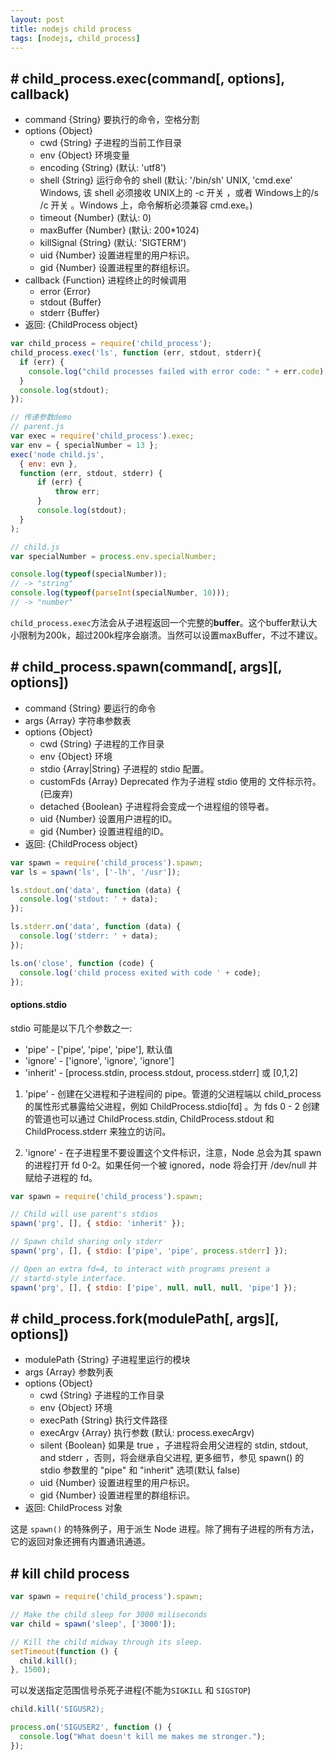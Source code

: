 ```yaml
---
layout: post
title: nodejs child process
tags: [nodejs, child_process]
---
```


## # child_process.exec(command[, options], callback)

* command {String} 要执行的命令，空格分割
* options {Object}
  - cwd {String} 子进程的当前工作目录
  - env {Object} 环境变量
  - encoding {String} (默认: 'utf8')
  - shell {String} 运行命令的 shell (默认: '/bin/sh' UNIX, 'cmd.exe' Windows, 该 shell 必须接收 UNIX上的 -c 开关 ，或者 Windows上的/s /c 开关 。Windows 上，命令解析必须兼容 cmd.exe。)
  - timeout {Number} (默认: 0)
  - maxBuffer {Number} (默认: 200*1024)
  - killSignal {String} (默认: 'SIGTERM')
  - uid {Number} 设置进程里的用户标识。
  - gid {Number} 设置进程里的群组标识。
* callback {Function} 进程终止的时候调用
  - error {Error}
  - stdout {Buffer}
  - stderr {Buffer}
* 返回: {ChildProcess object}

```js
var child_process = require('child_process');
child_process.exec('ls', function (err, stdout, stderr){
  if (err) {
    console.log("child processes failed with error code: " + err.code);
  }
  console.log(stdout);
});
```

```js
// 传递参数demo
// parent.js
var exec = require('child_process').exec;
var env = { specialNumber = 13 }; 
exec('node child.js', 
  { env: evn }, 
  function (err, stdout, stderr) {
      if (err) {
          throw err;
      }
      console.log(stdout);
  }
);

// child.js
var specialNumber = process.env.specialNumber;

console.log(typeof(specialNumber));
// -> "string"
console.log(typeof(parseInt(specialNumber, 10)));
// -> "number"
```

`child_process.exec`方法会从子进程返回一个完整的**buffer**。这个buffer默认大小限制为200k，超过200k程序会崩溃。当然可以设置maxBuffer，不过不建议。

## # child_process.spawn(command[, args][, options])

* command {String} 要运行的命令
* args {Array} 字符串参数表
* options {Object}
  - cwd {String} 子进程的工作目录
  - env {Object} 环境
  - stdio {Array|String} 子进程的 stdio 配置。
  - customFds {Array} Deprecated 作为子进程 stdio 使用的 文件标示符。(已废弃)
  - detached {Boolean} 子进程将会变成一个进程组的领导者。
  - uid {Number} 设置用户进程的ID。
  - gid {Number} 设置进程组的ID。
* 返回: {ChildProcess object}

```js
var spawn = require('child_process').spawn;
var ls = spawn('ls', ['-lh', '/usr']);

ls.stdout.on('data', function (data) {
  console.log('stdout: ' + data);
});

ls.stderr.on('data', function (data) {
  console.log('stderr: ' + data);
});

ls.on('close', function (code) {
  console.log('child process exited with code ' + code);
});
```

#### options.stdio

stdio 可能是以下几个参数之一:

* 'pipe' - ['pipe', 'pipe', 'pipe'], 默认值
* 'ignore' - ['ignore', 'ignore', 'ignore']
* 'inherit' - [process.stdin, process.stdout, process.stderr] 或 [0,1,2]

1. 'pipe' - 创建在父进程和子进程间的 pipe。管道的父进程端以 child_process 的属性形式暴露给父进程，例如 ChildProcess.stdio[fd] 。为 fds 0 - 2 创建的管道也可以通过 ChildProcess.stdin, ChildProcess.stdout 和 ChildProcess.stderr 来独立的访问。

2. 'ignore' - 在子进程里不要设置这个文件标识，注意，Node 总会为其 spawn 的进程打开 fd 0-2。如果任何一个被 ignored，node 将会打开 /dev/null 并赋给子进程的 fd。



```js
var spawn = require('child_process').spawn;

// Child will use parent's stdios
spawn('prg', [], { stdio: 'inherit' });

// Spawn child sharing only stderr
spawn('prg', [], { stdio: ['pipe', 'pipe', process.stderr] });

// Open an extra fd=4, to interact with programs present a
// startd-style interface.
spawn('prg', [], { stdio: ['pipe', null, null, null, 'pipe'] });
```

## # child_process.fork(modulePath[, args][, options])

* modulePath {String} 子进程里运行的模块
* args {Array} 参数列表
* options {Object}
  - cwd {String} 子进程的工作目录
  - env {Object} 环境
  - execPath {String} 执行文件路径
  - execArgv {Array} 执行参数 (默认: process.execArgv)
  - silent {Boolean} 如果是 true ，子进程将会用父进程的 stdin, stdout, and stderr ，否则，将会继承自父进程, 更多细节，参见 spawn() 的 stdio 参数里的 "pipe" 和 "inherit" 选项(默认 false)
  - uid {Number} 设置进程里的用户标识。
  - gid {Number} 设置进程里的群组标识。
* 返回: ChildProcess 对象

这是 `spawn()` 的特殊例子，用于派生 Node 进程。除了拥有子进程的所有方法，它的返回对象还拥有内置通讯通道。

## # kill child process

```js
var spawn = require('child_process').spawn;

// Make the child sleep for 3000 miliseconds
var child = spawn('sleep', ['3000']);

// Kill the child midway through its sleep.
setTimeout(function () {
  child.kill();
}, 1500);
```

可以发送指定范围信号杀死子进程(不能为`SIGKILL` 和 `SIGSTOP`)

```js
child.kill('SIGUSR2);

process.on('SIGUSER2', function () {
  console.log("What doesn't kill me makes me stronger.");
});
```